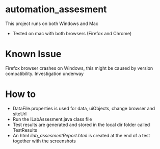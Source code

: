 # automation_assesment

This project runs on both Windows and Mac
  - Tested on mac with both browsers (Firefox and Chrome)

# Known Issue
Firefox browser crashes on Windows, this might be caused by version compatibility. Investigation underway

# How to
  - DataFile.properties is used for data, uiObjects, change browser and siteUrl
  - Run the ILabAssesment.java class file 
  - Test results are generated and stored in the local dir folder called TestResults
  - An html *ilab_assesmentReport.html* is created at the end of a test together with the screenshots
  
